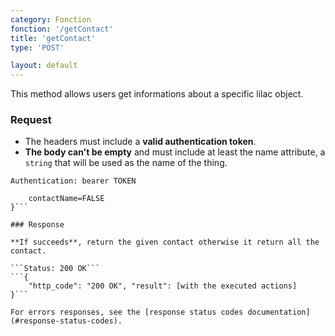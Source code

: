 ```yaml
---
category: Fonction
fonction: '/getContact'
title: 'getContact'
type: 'POST'

layout: default
---
```


This method allows users get informations about a specific lilac object.

### Request

* The headers must include a **valid authentication token**.
* **The body can't be empty** and must include at least the name attribute, a `string` that will be used as the name of the thing.

```Authentication: bearer TOKEN```
```{
    contactName=FALSE
}```

### Response

**If succeeds**, return the given contact otherwise it return all the contact.

```Status: 200 OK```
```{
    "http_code": "200 OK", "result": [with the executed actions]
}```

For errors responses, see the [response status codes documentation](#response-status-codes).